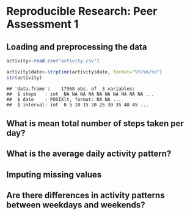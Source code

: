 Reproducible Research: Peer Assessment 1
================================================

## Loading and preprocessing the data

```r
activity<-read.csv("activity.csv")

activity$date<-strptime(activity$date, format="%Y/%m/%d")
str(activity)
```

```
## 'data.frame':	17568 obs. of  3 variables:
##  $ steps   : int  NA NA NA NA NA NA NA NA NA NA ...
##  $ date    : POSIXlt, format: NA NA ...
##  $ interval: int  0 5 10 15 20 25 30 35 40 45 ...
```



## What is mean total number of steps taken per day?



## What is the average daily activity pattern?



## Imputing missing values



## Are there differences in activity patterns between weekdays and weekends?
